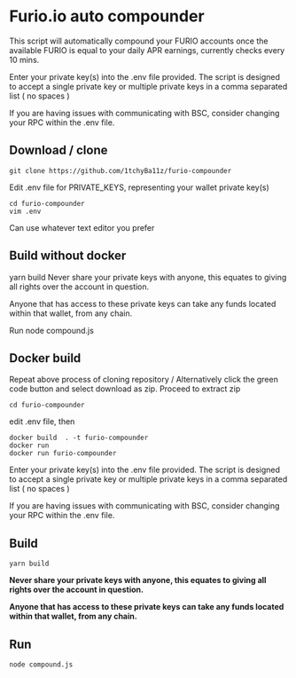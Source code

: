 # Furio.io auto compounder
This script will automatically compound your FURIO accounts once the available FURIO is equal to your daily APR earnings, currently checks every 10 mins.

Enter your private key(s) into the .env file provided. The script is designed to accept a single private key or multiple private keys in a comma separated list ( no spaces )

If you are having issues with communicating with BSC, consider changing your RPC within the .env file.

## Download / clone
```
git clone https://github.com/1tchyBa11z/furio-compounder
```
Edit .env file for PRIVATE_KEYS, representing your wallet private key(s)
```
cd furio-compounder
vim .env
```
Can use whatever text editor you prefer

## Build without docker
yarn build
Never share your private keys with anyone, this equates to giving all rights over the account in question.

Anyone that has access to these private keys can take any funds located within that wallet, from any chain.

Run
node compound.js
## Docker build
Repeat above process of cloning repository / Alternatively click the green code button and select download as zip. Proceed to extract zip

```
cd furio-compounder
```

edit .env file, then
```
docker build  . -t furio-compounder
docker run
docker run furio-compounder
```





Enter your private key(s) into the .env file provided. The script is designed to accept a single private key or multiple private keys in a comma separated list ( no spaces )

If you are having issues with communicating with BSC, consider changing your RPC within the .env file.

## Build

```
yarn build
```

__Never share your private keys with anyone, this equates to giving all rights over the account in question.__

__Anyone that has access to these private keys can take any funds located within that wallet, from any chain.__


## Run

```
node compound.js
```

